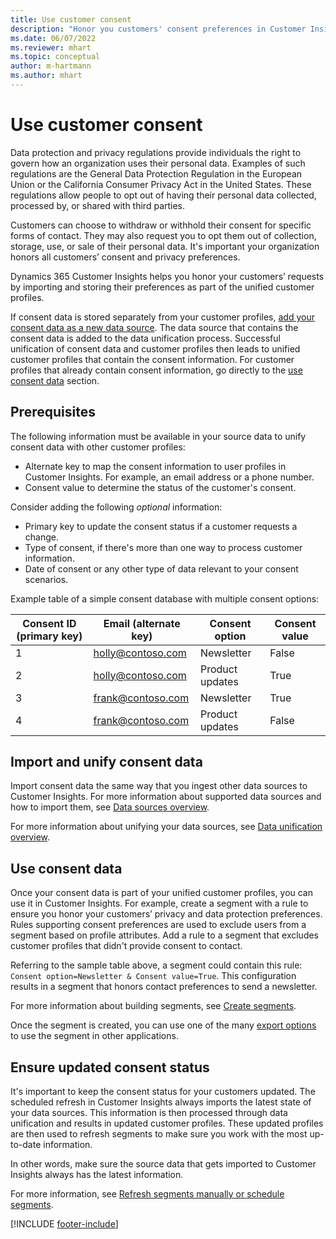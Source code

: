 ```yaml
---
title: Use customer consent
description: "Honor you customers' consent preferences in Customer Insights by importing consent data."
ms.date: 06/07/2022
ms.reviewer: mhart
ms.topic: conceptual
author: m-hartmann
ms.author: mhart
---
```


# Use customer consent

Data protection and privacy regulations provide individuals the right to govern how an organization uses their personal data. Examples of such regulations are the General Data Protection Regulation in the European Union or the California Consumer Privacy Act in the United States. These regulations allow people to opt out of having their personal data collected, processed by, or shared with third parties.  

Customers can choose to withdraw or withhold their consent for specific forms of contact. They may also request you to opt them out of collection, storage, use, or sale of their personal data. It's important your organization honors all customers’ consent and privacy preferences.  

Dynamics 365 Customer Insights helps you honor your customers’ requests by importing and storing their preferences as part of the unified customer profiles.

If consent data is stored separately from your customer profiles, [add your consent data as a new data source](#import-and-unify-consent-data). The data source that contains the consent data is added to the data unification process. Successful unification of consent data and customer profiles then leads to unified customer profiles that contain the consent information. For customer profiles that already contain consent information, go directly to the [use consent data](#use-consent-data) section.

## Prerequisites

The following information must be available in your source data to unify consent data with other customer profiles:

- Alternate key to map the consent information to user profiles in Customer Insights. For example, an email address or a phone number.
- Consent value to determine the status of the customer's consent.

Consider adding the following *optional* information:

- Primary key to update the consent status if a customer requests a change.
- Type of consent, if there's more than one way to process customer information.
- Date of consent or any other type of data relevant to your consent scenarios.

Example table of a simple consent database with multiple consent options:

|Consent ID (primary key)   |Email (alternate key)  |Consent option  |Consent value  |
|---------|---------|---------|---------|
|1    |  holly@contoso.com       |  Newsletter       |  False       |
|2    |  holly@contoso.com       |  Product updates       |  True       |
|3    |  frank@contoso.com       |  Newsletter       | True        |
|4    |  frank@contoso.com       |  Product updates       |  False       |

## Import and unify consent data

Import consent data the same way that you ingest other data sources to Customer Insights. For more information about supported data sources and how to import them, see [Data sources overview](data-sources.md).

For more information about unifying your data sources, see [Data unification overview](data-unification.md).

## Use consent data

Once your consent data is part of your unified customer profiles, you can use it in Customer Insights. For example, create a segment with a rule to ensure you honor your customers’ privacy and data protection preferences. Rules supporting consent preferences are used to exclude users from a segment based on profile attributes. Add a rule to a segment that excludes customer profiles that didn't provide consent to contact.

Referring to the sample table above, a segment could contain this rule: `Consent option=Newsletter & Consent value=True`. This configuration results in a segment that honors contact preferences to send a newsletter.

For more information about building segments, see [Create segments](segment-builder.md).

Once the segment is created, you can use one of the many [export options](export-manage.md) to use the segment in other applications.

## Ensure updated consent status

It's important to keep the consent status for your customers updated. The scheduled refresh in Customer Insights always imports the latest state of your data sources. This information is then processed through data unification and results in updated customer profiles. These updated profiles are then used to refresh segments to make sure you work with the most up-to-date information.

In other words, make sure the source data that gets imported to Customer Insights always has the latest information.

For more information, see [Refresh segments manually or schedule segments](segments-schedule.md).

[!INCLUDE [footer-include](includes/footer-banner.md)]
